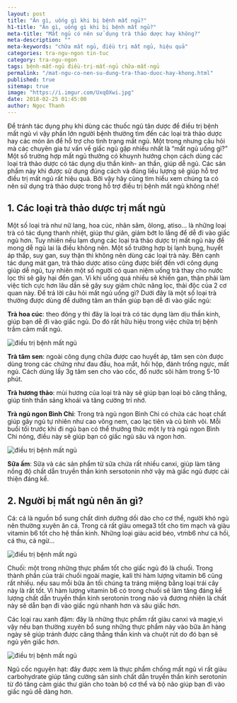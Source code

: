 ```yaml
---
layout: post
title: "Ăn gì, uống gì khi bị bệnh mất ngủ?"
h1-title: "Ăn gì, uống gì khi bị bệnh mất ngủ?"
meta-title: "Mất ngủ có nên sử dụng trà thảo dược hay không?"
meta-description: ""
meta-keywords: "chữa mất ngủ, điều trị mất ngủ, hiệu quả"
categories: tra-ngu-ngon tin-tuc
category: tra-ngu-ngon
tags: bệnh-mất-ngủ điều-trị-mất-ngủ chữa-mất-ngủ
permalink: "/mat-ngu-co-nen-su-dung-tra-thao-duoc-hay-khong.html"
published: true
sitemap: true
image: "https://i.imgur.com/UxqOXwi.jpg"
date: 2018-02-25 01:45:00
author: Ngọc Thanh
---
```


Để tránh tác dụng phụ khi dùng các thuốc ngủ tân dược để điều trị bệnh mất ngủ vì vậy phần lớn người bệnh thường tìm đến các loại trà thảo dược hay các món ăn để hỗ trợ cho tình trạng mất ngủ. Một trong nhưng câu hỏi mà các chuyên gia tư vấn về giấc ngủ gặp nhiều nhất là “mất ngủ uống gì?” Một số trường hợp mất ngủ thường có khuynh hướng chọn cách dùng các loại trà thảo dược có tác dụng dịu thần kinh- an thần, giúp dễ ngủ. Các sản phẩm này khi được sử dụng đúng cách và đúng liều lượng sẽ giúp hỗ trợ điều trị mất ngủ rất hiệu quả. Bởi vậy hãy cùng tìm hiểu xem chúng ta có nên sử dụng trà thảo dược trong hỗ trợ điều trị bệnh mất ngủ không nhé!

## 1. Các loại trà thảo dược trị mất ngủ
Một số loại trà như nữ lang, hoa cúc, nhân sâm, ôlong, atiso… là những loại trà có tác dụng thanh nhiệt, giúp thư giãn, giảm bớt lo lắng để dễ đi vào giấc ngủ hơn. Tuy nhiên nếu lạm dụng các loại trà thảo dược trị mất ngủ này để mong dễ ngủ lai là điều không nên. Một số trường hợp bị lạnh bụng, huyết áp thấp, suy gan, suy thận thì không nên dùng các loại trà này. Bên cạnh tác dụng mát gan, trà thảo dược atiso cũng được biết đến với công dụng giúp dễ ngủ, tuy nhiên một số người có quan niệm uống trà thay cho nước lọc thì sẽ gây hại đến gan. Vì khi uống quá nhiều sẽ khiến gan, thận phải làm việc tích cực hơn lâu dần sẽ gây suy giảm chức năng lọc, thải độc của 2 cơ quan này. Để trả lời câu hỏi mất ngủ uống gì? Dưới đây là một số loại trà thường được dùng để dưỡng tâm an thần giúp bạn dễ đi vào giấc ngủ:

**Trà hoa cúc**: theo đông y thì đây là loại trà có tác dụng làm dịu thần kinh, giúp bạn dễ đi vào giấc ngủ. Do đó rất hữu hiệu trong việc chữa trị bệnh trầm cảm mất ngủ.

<img  src="https://i.imgur.com/sceYXUe.jpg" alt="điều trị bệnh mất ngủ" class="responsive-img lazy">

**Trà tâm sen**: ngoài công dụng chữa được cao huyết áp, tâm sen còn được dùng trong các chứng như đau đầu, hoa mắt, hồi hộp, đánh trống ngực, mất ngủ. Cách dùng lấy 3g tâm sen cho vào cốc, đổ nước sôi hãm trong 5-10 phút.

**Trà hương thảo**: mùi hương của loại trà này sẽ giúp bạn loại bỏ căng thẳng, giúp tinh thần sảng khoái và tăng cường trí nhớ.

**Trà ngủ ngon Bình Chi**: Trong trà ngủ ngon Bình Chi có chứa các hoạt chất giúp gây ngủ tự nhiên như cao vông nem, cao lạc tiên và củ bình vôi. Mỗi buổi tối trước khi đi ngủ bạn có thể thưởng thức một ly trà ngủ ngon Bình Chi nóng, điều này sẽ giúp bạn có giấc ngủ sâu và ngon hơn.

<img  src="https://i.imgur.com/2W0poO1.png" alt="điều trị bệnh mất ngủ" class="responsive-img lazy">

**Sữa ấm**: Sữa và các sản phẩm từ sữa chứa rất nhiều canxi, giúp làm tăng nồng độ chất dẫn truyền thần kinh sersotonin nhờ vậy mà giấc ngủ được cải thiện đáng kể.

## 2. Người bị mất ngủ nên ăn gì?
Cá: cá là nguồn bổ sung chất dinh dưỡng dồi dào cho cơ thể, người khó ngủ nên thường xuyên ăn cá. Trong cá rất giàu omega3 tốt cho tim mạch và giàu vitamin b6 tốt cho hệ thần kinh. Những loại giàu acid béo, vtmb6 như cá hồi, cá thu, cá ngừ…

<img  src="https://i.imgur.com/hbhtHIT.jpg" alt="điều trị bệnh mất ngủ" class="responsive-img lazy">

Chuối:  một trong những thực phẩm tốt cho giấc ngủ đó là chuối. Trong thành phần của trái chuối ngoài magie, kali thì hàm lượng vitamin b6 cũng rất nhiều. nếu sau mỗi bữa ăn tối chúng ta tráng miệng bằng loại trái cây này là rất tốt. Vì hàm lượng vitamin b6 có trong chuối sẽ làm tăng đáng kể lượng chất dẫn truyền thần kinh serotonin trong não và đương nhiên là chất này sẽ dẫn bạn đi vào giấc ngủ nhanh hơn và sâu giấc hơn.

Các loại rau xanh đậm: đây là những thực phẩm rất giàu canxi và magie,vì vậy nếu bạn thường xuyên bổ sung những thực phẩm này vào bữa ăn hàng ngày sẽ giúp tránh được căng thẳng thần kinh và chuột rút do đó bạn sẽ ngủ yên giấc hơn.

<img  src="https://i.imgur.com/Q5RQ2Tw.jpg" alt="điều trị bệnh mất ngủ" class="responsive-img lazy">

Ngũ cốc nguyên hạt: đây được xem là thực phẩm chống mất ngủ vì rất giàu carbohydrate giúp tăng cường sản sinh chất dẫn truyền thần kinh serotonin từ đó tăng cảm giác thư giãn cho toàn bộ cơ thể và bộ não giúp bạn đi vào giấc ngủ dễ dàng hơn.
